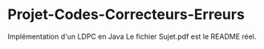 # Projet-Codes-Correcteurs-Erreurs
Implémentation d'un LDPC en Java
Le fichier Sujet.pdf est le README réel.
